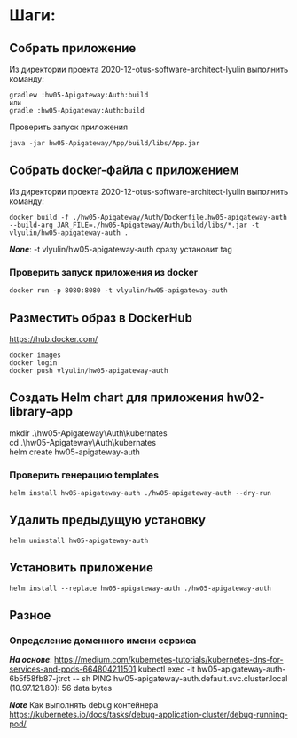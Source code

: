 # Шаги:

## Собрать приложение

Из директории проекта 2020-12-otus-software-architect-lyulin
выполнить команду: 

```
gradlew :hw05-Apigateway:Auth:build
или
gradle :hw05-Apigateway:Auth:build
```

Проверить запуск приложения
```
java -jar hw05-Apigateway/App/build/libs/App.jar
```

## Собрать docker-файла с приложением

Из директории проекта 2020-12-otus-software-architect-lyulin выполнить команду:  
```
docker build -f ./hw05-Apigateway/Auth/Dockerfile.hw05-apigateway-auth --build-arg JAR_FILE=./hw05-Apigateway/Auth/build/libs/*.jar -t vlyulin/hw05-apigateway-auth .
```  
***None***: -t vlyulin/hw05-apigateway-auth сразу установит tag  

### Проверить запуск приложения из docker
```
docker run -p 8080:8080 -t vlyulin/hw05-apigateway-auth
```
## Разместить образ в DockerHub
https://hub.docker.com/

```
docker images
docker login
docker push vlyulin/hw05-apigateway-auth
```

## Создать Helm chart для приложения hw02-library-app
mkdir .\hw05-Apigateway\Auth\kubernates\
cd .\hw05-Apigateway\Auth\kubernates\
helm create hw05-apigateway-auth

### Проверить генерацию templates
```
helm install hw05-apigateway-auth ./hw05-apigateway-auth --dry-run
```
## Удалить предыдущую установку 
```
helm uninstall hw05-apigateway-auth
```

## Установить приложение
```
helm install --replace hw05-apigateway-auth ./hw05-apigateway-auth
```

## Разное 
### Определение доменного имени сервиса
***На основе***: https://medium.com/kubernetes-tutorials/kubernetes-dns-for-services-and-pods-664804211501
kubectl exec -it hw05-apigateway-auth-6b5f58fb87-jtrct -- sh
PING hw05-apigateway-auth.default.svc.cluster.local (10.97.121.80): 56 data bytes

***Note***
Как выполнять debug контейнера
https://kubernetes.io/docs/tasks/debug-application-cluster/debug-running-pod/

